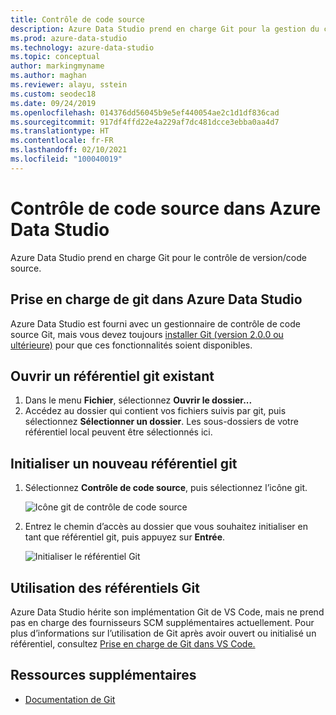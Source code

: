 ```yaml
---
title: Contrôle de code source
description: Azure Data Studio prend en charge Git pour la gestion du contrôle de code source. Découvrez comment ouvrir un référentiel Git et comment en initialiser un nouveau.
ms.prod: azure-data-studio
ms.technology: azure-data-studio
ms.topic: conceptual
author: markingmyname
ms.author: maghan
ms.reviewer: alayu, sstein
ms.custom: seodec18
ms.date: 09/24/2019
ms.openlocfilehash: 014376dd56045b9e5ef440054ae2c1d1df836cad
ms.sourcegitcommit: 917df4ffd22e4a229af7dc481dcce3ebba0aa4d7
ms.translationtype: HT
ms.contentlocale: fr-FR
ms.lasthandoff: 02/10/2021
ms.locfileid: "100040019"
---
```

# <a name="source-control-in-azure-data-studio"></a>Contrôle de code source dans Azure Data Studio

Azure Data Studio prend en charge Git pour le contrôle de version/code source.

## <a name="git-support-in-azure-data-studio"></a>Prise en charge de git dans Azure Data Studio

Azure Data Studio est fourni avec un gestionnaire de contrôle de code source Git, mais vous devez toujours [installer Git (version 2.0.0 ou ultérieure)](https://git-scm.com/download) pour que ces fonctionnalités soient disponibles.

## <a name="open-an-existing-git-repository"></a>Ouvrir un référentiel git existant

1. Dans le menu **Fichier**, sélectionnez **Ouvrir le dossier...**
2. Accédez au dossier qui contient vos fichiers suivis par git, puis sélectionnez **Sélectionner un dossier**. Les sous-dossiers de votre référentiel local peuvent être sélectionnés ici.

## <a name="initialize-a-new-git-repository"></a>Initialiser un nouveau référentiel git

1. Sélectionnez **Contrôle de code source**, puis sélectionnez l’icône git.

   ![Icône git de contrôle de code source](media/source-control/source-control.png)

1. Entrez le chemin d’accès au dossier que vous souhaitez initialiser en tant que référentiel git, puis appuyez sur **Entrée**.

   ![Initialiser le référentiel Git](media/source-control/initialize-git-repository.png)

## <a name="working-with-git-repositories"></a>Utilisation des référentiels Git

Azure Data Studio hérite son implémentation Git de VS Code, mais ne prend pas en charge des fournisseurs SCM supplémentaires actuellement. Pour plus d’informations sur l’utilisation de Git après avoir ouvert ou initialisé un référentiel, consultez [Prise en charge de Git dans VS Code.](https://code.visualstudio.com/docs/editor/versioncontrol#_git-support)

## <a name="additional-resources"></a>Ressources supplémentaires

- [Documentation de Git](https://git-scm.com/documentation)
